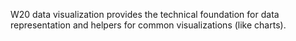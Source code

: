 W20 data visualization provides the technical foundation for data representation and helpers for common visualizations
(like charts).
